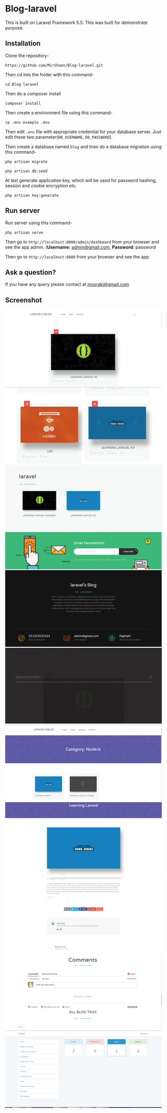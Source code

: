 # Blog-laravel
This is built on Laravel Framework 5.5. This was built for demonstrate purpose.

## Installation

Clone the repository-
```
https://github.com/MirShaon/Blog-laravel.git
```

Then cd into the folder with this command-
```
cd Blog-laravel
```

Then do a composer install
```
composer install
```

Then create a environment file using this command-
```
cp .env.example .env
```

Then edit `.env` file with appropriate credential for your database server. Just edit these two parameter(`DB_USERNAME`, `DB_PASSWORD`).

Then create a database named `blog` and then do a database migration using this command-
```
php artisan migrate
```


```
php artisan db:seed
```


At last generate application key, which will be used for password hashing, session and cookie encryption etc.
```
php artisan key:generate
```

## Run server

Run server using this command-
```
php artisan serve
```

Then go to `http://localhost:8000/admin/dashboard` from your browser and see the app admin. (<b>Username:</b> admin@gmail.com, <b>Password:</b> password




Then go to `http://localhost:8000` from your browser and see the app.



## Ask a question?

If you have any query please contact at mosraki@gmail.com

## Screenshot

![Home Page](/screenshots/1.PNG)
![Front Page Category](/screenshots/2.PNG)
![Category Posts](/screenshots/3.PNG)
![NewsLetter Subscribe](/screenshots/4.PNG)
![Blog Footer](/screenshots/5.PNG)
![Search Page](/screenshots/6.PNG)
![Category Post page](/screenshots/7.PNG)
![Single Post Page](/screenshots/8.PNG)
![Share Tag Posts](/screenshots/9.PNG)
![Comments Section](/screenshots/10.PNG)
![admin](/screenshots/11.PNG)

